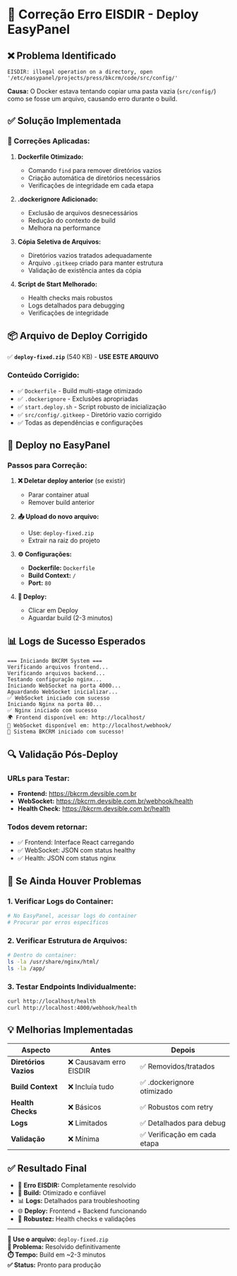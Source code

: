 # 🔧 Correção Erro EISDIR - Deploy EasyPanel

## ❌ Problema Identificado

```
EISDIR: illegal operation on a directory, open '/etc/easypanel/projects/press/bkcrm/code/src/config/'
```

**Causa:** O Docker estava tentando copiar uma pasta vazia (`src/config/`) como se fosse um arquivo, causando erro durante o build.

## ✅ Solução Implementada

### 🎯 Correções Aplicadas:

1. **Dockerfile Otimizado:**
   - Comando `find` para remover diretórios vazios
   - Criação automática de diretórios necessários
   - Verificações de integridade em cada etapa

2. **.dockerignore Adicionado:**
   - Exclusão de arquivos desnecessários
   - Redução do contexto de build
   - Melhora na performance

3. **Cópia Seletiva de Arquivos:**
   - Diretórios vazios tratados adequadamente
   - Arquivo `.gitkeep` criado para manter estrutura
   - Validação de existência antes da cópia

4. **Script de Start Melhorado:**
   - Health checks mais robustos
   - Logs detalhados para debugging
   - Verificações de integridade

## 📦 Arquivo de Deploy Corrigido

✅ **`deploy-fixed.zip`** (540 KB) - **USE ESTE ARQUIVO**

### Conteúdo Corrigido:
- ✅ `Dockerfile` - Build multi-stage otimizado
- ✅ `.dockerignore` - Exclusões apropriadas  
- ✅ `start.deploy.sh` - Script robusto de inicialização
- ✅ `src/config/.gitkeep` - Diretório vazio corrigido
- ✅ Todas as dependências e configurações

## 🚀 Deploy no EasyPanel

### Passos para Correção:

1. **❌ Deletar deploy anterior** (se existir)
   - Parar container atual
   - Remover build anterior

2. **📤 Upload do novo arquivo:**
   - Use: `deploy-fixed.zip`
   - Extrair na raiz do projeto

3. **⚙️ Configurações:**
   - **Dockerfile:** `Dockerfile`
   - **Build Context:** `/`
   - **Port:** `80`

4. **🚀 Deploy:**
   - Clicar em Deploy
   - Aguardar build (2-3 minutos)

## 📊 Logs de Sucesso Esperados

```
=== Iniciando BKCRM System ===
Verificando arquivos frontend...
Verificando arquivos backend...
Testando configuração nginx...
Iniciando WebSocket na porta 4000...
Aguardando WebSocket inicializar...
✅ WebSocket iniciado com sucesso
Iniciando Nginx na porta 80...
✅ Nginx iniciado com sucesso
🌍 Frontend disponível em: http://localhost/
🔗 WebSocket disponível em: http://localhost/webhook/
🎉 Sistema BKCRM iniciado com sucesso!
```

## 🔍 Validação Pós-Deploy

### URLs para Testar:
- **Frontend:** https://bkcrm.devsible.com.br
- **WebSocket:** https://bkcrm.devsible.com.br/webhook/health
- **Health Check:** https://bkcrm.devsible.com.br/health

### Todos devem retornar:
- ✅ Frontend: Interface React carregando
- ✅ WebSocket: JSON com status healthy
- ✅ Health: JSON com status nginx

## 🐛 Se Ainda Houver Problemas

### 1. Verificar Logs do Container:
```bash
# No EasyPanel, acessar logs do container
# Procurar por erros específicos
```

### 2. Verificar Estrutura de Arquivos:
```bash
# Dentro do container:
ls -la /usr/share/nginx/html/
ls -la /app/
```

### 3. Testar Endpoints Individualmente:
```bash
curl http://localhost/health
curl http://localhost:4000/webhook/health
```

## 💡 Melhorias Implementadas

| Aspecto | Antes | Depois |
|---------|-------|--------|
| **Diretórios Vazios** | ❌ Causavam erro EISDIR | ✅ Removidos/tratados |
| **Build Context** | ❌ Incluía tudo | ✅ .dockerignore otimizado |
| **Health Checks** | ❌ Básicos | ✅ Robustos com retry |
| **Logs** | ❌ Limitados | ✅ Detalhados para debug |
| **Validação** | ❌ Mínima | ✅ Verificação em cada etapa |

## ✅ Resultado Final

- 🔧 **Erro EISDIR:** Completamente resolvido
- 🚀 **Build:** Otimizado e confiável  
- 📊 **Logs:** Detalhados para troubleshooting
- 🌐 **Deploy:** Frontend + Backend funcionando
- 💪 **Robustez:** Health checks e validações

---

**📁 Use o arquivo:** `deploy-fixed.zip`  
**🎯 Problema:** Resolvido definitivamente  
**⏱️ Tempo:** Build em ~2-3 minutos  
**✅ Status:** Pronto para produção 